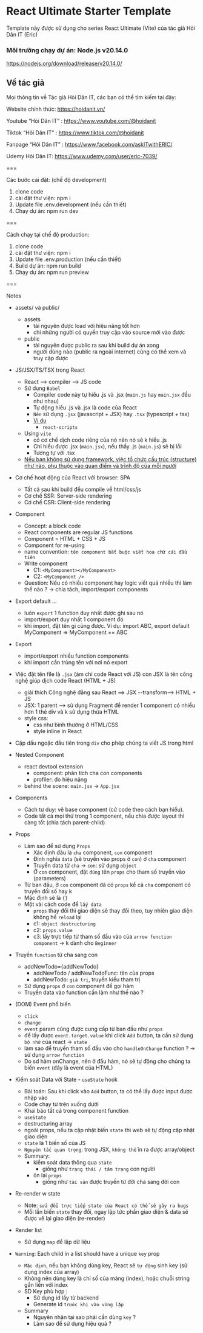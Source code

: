 # React Ultimate Starter Template
Template này được sử dụng cho series React Ultimate (Vite) của tác giả Hỏi Dân IT (Eric)

### Môi trường chạy dự án: Node.js v20.14.0
https://nodejs.org/download/release/v20.14.0/

## Về tác giả
Mọi thông tin về Tác giả Hỏi Dân IT, các bạn có thể tìm kiếm tại đây:

Website chính thức: https://hoidanit.vn/

Youtube “Hỏi Dân IT” : https://www.youtube.com/@hoidanit

Tiktok “Hỏi Dân IT” :  https://www.tiktok.com/@hoidanit

Fanpage “Hỏi Dân IT” : https://www.facebook.com/askITwithERIC/

Udemy Hỏi Dân IT: https://www.udemy.com/user/eric-7039/

===

Các bước cài đặt: (chế độ development)
1. clone code
2. cài đặt thư viện: npm i
3. Update file .env.development (nếu cần thiết)
4. Chạy dự án: npm run dev

===

Cách chạy tại chế độ production:
1. clone code
2. cài đặt thư viện: npm i
3. Update file .env.production (nếu cần thiết)
4. Build dự án: npm run build
5. Chạy dự án: npm run preview

===

Notes
- assets/ và public/
    - assets
        - tài nguyên được load với hiệu năng tốt hơn
        - chỉ những người có quyền truy cập vào source mới vào được
    - public
        - tài nguyên được public ra sau khi build dự án xong
        - người dùng nào (public ra ngoài internet) cũng có thể xem và truy cập được

- JS/JSX/TS/TSX trong React
    - React --> compiler --> JS code
    - Sử dụng `Babel`
        - Compiler code này tự hiểu .js và .jsx (`main.js` hay `main.jsx` đều như nhau)
        - Tự động hiểu .js và .jsx là code của React
        - `Nên` sử dụng `.jsx` (javascript + JSX) hay `.tsx` (typescript + tsx)
        - [Ví dụ](https://codesandbox.io/p/sandbox/create-react-app-iuync?)
            - `react-scripts`
    - Using `vite`
        - có cơ chế dịch code riêng của nó nên nó sẽ k hiểu .js
        - Chỉ hiểu được .jsx (`main.jsx`), nếu thấy .js (`main.js`) sẽ bị lỗi
        - Tương tự với .tsx
    - [Nếu bạn không sử dụng framework, việc tổ chức cấu trúc (structure) như nào, phụ thuộc vào quan điểm và trình độ của mỗi người](https://dev.to/itswillt/folder-structures-in-react-projects-3dp8)

- Cơ chế hoạt động của React với browser: SPA
    - Tất cả sau khi build đều compile về html/css/js
    - Cơ chế SSR: Server-side rendering
    - Cơ chế CSR: Client-side rendering

- Component
    - Concept: a block code
    - React components are regular JS functions
    - Component = HTML + CSS + JS
    - Component for re-using
    - name convention: `tên component bắt buộc viết hoa chữ cái đầu tiên`
    - Write component
        - C1: `<MyComponent></MyComponent>`
        - C2: `<MyComponent />`
    - Question: Nếu có nhiều component hay logic viết quá nhiều thì làm thế nào ? -> chia tách, import/export components
- Export default ...
    - luôn `export` 1 function duy nhất được ghi sau nó
    - import/export duy nhất 1 component đó
    - khi import, đặt tên gì cũng được. Ví dụ: import ABC, export default MyComponent => MyComponent == ABC
- Export
    - import/export nhiều function components
    - khi import cần trùng tên với nơi nó export
- Việc đặt tên file là `.jsx` (ám chỉ code React với JS) còn JSX là tên công nghệ giúp dịch code React (HTML + JS)
    - giải thích Công nghệ đằng sau React ==> JSX --transform--> HTML + JS
    - JSX: 1 parent --> sử dụng Fragment để render 1 component có nhiều hơn 1 thẻ div và k sử dụng thừa HTML
    - style css: 
        - css như bình thường ở HTML/CSS
        - style inline in React
- Cặp dấu ngoặc đầu tiên trong `div` cho phép chúng ta viết JS trong html
- Nested Component
    - react devtool extension
        - component: phân tích cha con components
        - profiler: đo hiệu năng
    - behind the scene: `main.jsx` -> `App.jsx`
- Components
    - Cách tư duy: vẽ base component (cứ code theo cách bạn hiểu).
    - Code tất cả mọi thứ trong 1 component, nếu chia được layout thì càng tốt (chia tách parent-child)
- Props
    - Làm sao để sử dụng `Props`
        - Xác định đâu là `cha` component, `con` component
        - Định nghĩa `data` (sẽ truyền vào props ở `con`) ở `cha` component 
        - Truyền data từ `cha` -> `con`: sử dụng `object`
        - Ở `con` component, đặt `đúng` tên `props` cho tham số truyền vào (parameters)
    - Từ ban đầu, ở `con` component đã có `props` kể cả `cha` component có truyền đối số hay k
    - Mặc định sẽ là `{}`
    - Một vài cách code để `lấy data`
        - `props` thay đổi thì giao diện sẽ thay đổi theo, tuy nhiên giao diện không hề `reload` lại
        - c1: `object destructuring`
        - c2: `props.value`
        - c3: lấy trực tiếp từ tham số đầu vào của `arrow function component` -> k dành cho `Beginner`
- Truyền `function` từ cha sang con
    - addNewTodo={addNewTodo}
        - addNewTodo / addNewTodoFunc: tên của props
        - addNewTodo: `giá trị`, truyền kiểu tham trị
    - Sử dụng `props` ở `con` component để gọi hàm
    - Truyền data vào function cần làm như thế nào ?
- (DOM) Event phổ biến
    - `click`
    - `change`
    - `event` param cũng được cung cấp từ ban đầu như `props`
    - để lấy được `event.target.value` khi click `Add` button, ta cần sử dụng `bộ nhớ` của react -> `state`
    - làm sao để truyền tham số đầu vào cho `handleOnChange` function ? -> sử dụng `arrow function`
    - Do sd hàm onChange, nên ở đầu hàm, nó sẽ tự động cho chúng ta biến `event` (đây là event của HTML)

- Kiểm soát Data với State - `useState` hook
    - Bài toán: Sau khi click vào `Add` button, ta có thể lấy được input được nhập vào
    - Code chạy từ trên xuống dưới
    - Khai báo tất cả trong component function
    - `useState`
    - destructuring array
    - ngoài props, nếu ta cập nhật biến `state` thì web sẽ tự động cập nhật giao diện
    - `state` là 1 biến số của JS
    - `Nguyên tắc quan trọng`: trong JSX, `không thể` in ra được array/object
    - Summary:
        - kiểm soát data thông qua `state`
            - giống như `trạng thái / tâm trạng` con người
        - ôn lại `props`
            - giống như `tài sản` được truyền từ đời cha sang đời con
- Re-render w state
    - Note: `sửa đổi trực tiếp state của React có thể sẽ gây ra bugs`
    - Mỗi lần biến `state` thay đổi, ngay lập tức phần giao diện & data sẽ được vẽ lại giao diện (re-render)
- Render list
    - Sử dụng `map` để lặp dữ liệu
- `Warning`: Each child in a list should have a unique `key` prop
    - `Mặc định`, nếu bạn không dùng key, React sẽ `tự động` sinh key (sử dụng index của array)
    - Không nên dùng key là chỉ số của mảng (index), hoặc chuỗi string gắn liền với index
    - SD Key phù hợp :
        - Sử dụng id lấy từ backend
        - Generate id `trước khi vào vòng lặp`
    - Summary
        - Nguyên nhân tại sao phải cần dùng `key` ?
        - Làm sao để sử dụng hiệu quả ?